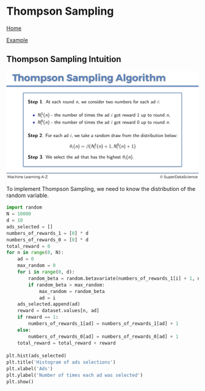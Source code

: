 # Thompson Sampling

[Home]()

[Example](thompson_sampling.ipynb)

## Thompson Sampling Intuition

![image](Thompson_Sampling_Slide.png)

To implement Thompson Sampling, we need to know the distribution of the random variable.

```python
import random
N = 10000
d = 10
ads_selected = []
numbers_of_rewards_1 = [0] * d
numbers_of_rewards_0 = [0] * d
total_reward = 0
for n in range(0, N):
    ad = 0
    max_random = 0
    for i in range(0, d):
        random_beta = random.betavariate(numbers_of_rewards_1[i] + 1, numbers_of_rewards_0[i] + 1)
        if random_beta > max_random:
            max_random = random_beta
            ad = i
    ads_selected.append(ad)
    reward = dataset.values[n, ad]
    if reward == 1:
        numbers_of_rewards_1[ad] = numbers_of_rewards_1[ad] + 1
    else:
        numbers_of_rewards_0[ad] = numbers_of_rewards_0[ad] + 1
    total_reward = total_reward + reward

plt.hist(ads_selected)
plt.title('Histogram of ads selections')
plt.xlabel('Ads')
plt.ylabel('Number of times each ad was selected')
plt.show()
```